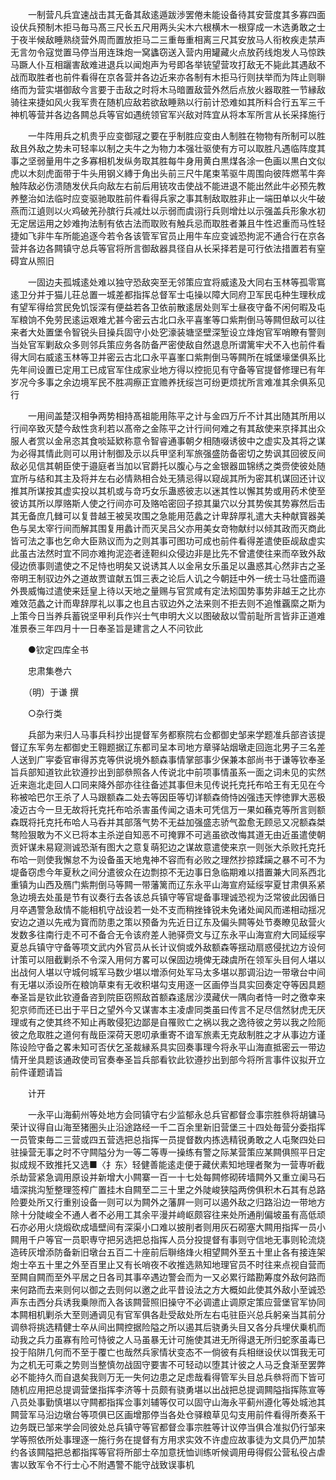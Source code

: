 <!-- { "loadSidebar": true } -->
　　一制营凡兵宜速战击其无备其敌逺遁跋渉罢倦未能设备待其安营度其多寡四面设伏兵预制木拒马毎马髙三尺长五尺用两头尖木六根横木一根穿成一木选勇敢之士于夜半候敌睡熟绕营外周而置放拒马二三重毎重相离三尺其安放马人衔枚疾走禁声无言勿令寇觉置马停当用连珠炮一窝蠭窃送入营内用罐藏火点放药线炮发人马惊跌马蹶人仆互相躧害敌难进退兵以闻炮声为号即各举铳望营攻打敌无不毙此其遇敌不战而取胜者也前件看得在京各营并各边近来亦各制有木拒马行则扶举而为阵止则聨络而为营实堪御敌今言要于击敌之时将木马暗置敌营外然后点放火器取胜一节縁敌骑往来捷如风火我军贵在随机应敌若欲敌睡熟以行前计恐难如其所料合行五军三千神机等营并各边各闗总兵等官如遇统领官军兴敌对阵宜从将本军所言从长采择施行

　　一牛阵用兵之机贵乎应变御冦之要在乎制胜应变由人制胜在物物有所制可以胜敌且外敌之势未可轻率以制之夫牛之为物力本强壮驱使有方可以取胜凡遇临阵度其事之坚弱量用牛之多寡相机发纵务取其胜每牛身用黄白黒煤各涂一色画以黒白文似虎以木刻虎面带于牛头用钢义縳于角出头前三尺牛尾束苇驱牛周围向彼阵燃苇牛奔触阵敌必伤溃随发伏兵向敌左右前后用铳攻击使战不能进退不能出然此牛必预先教养整治如法临时应变驱驰取胜前件看得兵家之事其制敌取胜非止一端田单以火牛破燕而江遉则以火鸡破羌孙膑行兵减灶以示弱而虞诩行兵则增灶以示强盖兵形象水初无定居运用之妙难拘法制有依古法而取败有触兵忌而取胜者兼且牛性迟重而马性轻捷如飞非牛车所能追逐今若令各该管军官员止用牛车应变诚恐拘泥不通合行在京各营并各边各闗镇守总兵等官将所言御敌器具径自从长采择若是可行依法措置若有窒碍宜从照旧

　　一固边夫孤城逺处难以独守恐敌突至无邻策应宜将威逺及大同右玉林等孤零窵逺卫分并于猫儿荘总置一城差都指挥总督军士屯操以障大同府卫军民屯种生理秋成有望军得给赏民免饥馁深有便益若各卫依前散逺居处则军士昼夜守备不闲何暇及屯军粮饷不免劳民逺运艰难尤甚今密云古北口永平喜峯等口紫荆倒马等闗但敌可以往来者大处置堡令智锐头目操兵固守小处穵濠装塘坚壁深堑设立烽炮官军哨瞭有警则当处官军剿敌众多则邻兵策应务各防备严密使敌自然退息所谓篱牢犬不入也前件看得大同右威逺玉林等卫并密云古北口永平喜峯口紫荆倒马等闗所在城堡壕堡俱系比先年间设置已定用工已成官军住成家业地方得以控扼见有守备等官提督修理已有年岁况今多事之余边境军民不胜凋瘵正宜赡养抚绥岂可纷更烦扰所言难准其余俱系见行

　　一用间盖楚汉相争两势相持髙祖能用陈平之计与金四万斤不计其出随其所用以行间卒致灭楚今敌性贪利若以髙帝之金陈平之计行间何难之有其敌使来京择其出众服人者赏以金帛恣其食啖延欵称意令智睿通事朝夕相随啜诱彼中之虚实及其将之谋为必得其情此则可以用计制御及示以兵甲坚利军旅强盛防备密切之势讽其回彼反间敌必见信其朝臣使于邉庭者当加以官爵托以腹心与之金银器皿锦绣之类赍使彼处随宜所与结和其主及将并左右必情熟相合处无猜忌得以窥觇其所为密其机谋回还计议推其所谋按其虚实投以其机或与竒巧女乐蛊惑彼志以迷其性以懈其势或用药术使至彼访其所以厚赂斯人使之行间亦可及赂哈密回子掠其巢穴以分其势俟其势寡然后击其无备庶几雠可以复昔越王被吴攻围之急能用范蠡之计卑辞厚礼遣大夫种献寳器美色与吴太宰行间而解其围复用蠡计而灭吴吕父亦用美女竒物献纣以倾其政而灭商此皆可法之事也乞命大臣熟议而为之则其事可图功可成也前件看得差遣使臣觇敌虚实此虽古法然时宜不同亦难拘泥迩者逹靼纠众侵边非是比先不曾遣使往来而卒致外敌侵边偾事则遣使之不足恃也明矣又说诱其人以金帛女乐虽足以蛊惑其心然非古之圣帝明王制驭边外之道故贾谊献五饵三表之论后人讥之今朝廷中外一统士马壮盛而邉外畏威悔过遣使来廷皇上待以天地之量赐与官赏咸有定法矧国势事势非越王之比亦难效范蠡之计而卑辞厚礼以事之也且古驭边外之法来则不拒去则不追惟覊縻之斯为上策今日当养兵蓄锐坚甲利兵作兴士气申明大义以图破敌以雪前耻所言皆非正道难准景泰三年四月十一日奉圣旨是建言之人不问钦此

　　●钦定四库全书

　　忠肃集巻六

　　（明）于谦 撰

　　○杂行类

　　兵部为来归人马事兵科抄出提督军务都察院右佥都御史邹来学题准兵部咨该提督辽东军务左都御史王翱题据辽东都司呈本司地方章驿站烟墩走回迤北男子三名差人送到广寜委官审得苏克等供说境外额森事情掌部事少保兼本部尚书于谦等钦奉圣旨兵部知道钦此钦遵抄出到部叅照各人传说北中前项事情虽系一面之词未见的实然近来迤北走回人口同来降外部亦往往备述其事但未见传说托克托布哈王有无见在今称被哈巴尔王杀了人马跟额森二处去等因臣等切详额森倚恃凶强违天悖徳罪大恶极凌迈古今一旦无故将托克托布哈杀害虽传闻之语未可凭信万一果如蘓克等所言则额森既将托克托布哈人马呑并其部落气势不无益加强盛志骄气盈愈无顾忌又况额森桀骜险狠敢为不义已将本主杀逆自知恶不可掩罪不可逃虽欲改悔其道无由近虽遣使朝贡奸谋未易窥测诚恐渐有图大之意复萌犯边之谋故意遣使来京一则张大杀败托克托布哈一则使我懈怠不为设备虽天地鬼神不容而有必败之理然抄掠蹂躏之暴不可不为堤备窃虑今年夏秋之间分遣彼众在边剽掠不无边事日急临期难以措置兼大同系西北重镇为山西及鴈门紫荆倒马等闗一带藩篱而辽东永平山海宣府延绥寜夏甘肃俱系紧急边境去处虽是节有议奏行去各该总兵镇守等官堤备事理诚恐视为泛常彼此因循日月卒遇警急敌情不能相机守战设若一处不支而稍挫锋锐未免诸处闻风而递相动揺况安边之道以先戒为寳而防患之策以预备为先近日辽东及偏头闗等处节奏瞭见敌营火发数多往南行走不可不备合无令该府差人驰驿赍文与辽东永平山海宣府大同延绥寜夏总兵镇守守备等项文武内外官员从长计议倘或外敌额森等揺动扇惑侵扰边方设何计策可以阻截剿杀不令深入用何方畧可以保固边境俾无疎虞所在领军头目何人堪以出战何人堪以守城何城军马数少堪以増添何处军马太多堪以那调沿边一带墩台中间有无堪以添设所在粮饷草束有无收积堪勾支用逐一区画停当具实回奏定夺等因具题奉圣旨是钦此钦遵备咨到院臣窃照敌首额森逺居沙漠藏伏一隅向者恃一时之徼幸来犯京师而还已出于平日之望外今又谋害本主凌虐同类虽曰传言不足尽信然豺虎无厌理或有之使其终不知止再敢侵犯边鄙是自罹败亡之祸以我之逸待彼之劳以我之险阨彼之危取胜之道何有哉臣深荷天恩叨承重寄不谙军旅素无克敌制胜之才从事边方谨陈设险守备之畧未知可否伏乞圣裁縁系具实回奏事理今将永平山海直抵密云一带边情开坐具题该通政使司官奏奉圣旨兵部看钦此钦遵抄出到部今将所言事件议拟开立前件谨题请旨

　　计开

　　一永平山海蓟州等处地方会同镇守右少监郁永总兵官都督佥事宗胜叅将胡镛马荣计议得自山海至猪圏头止沿途路经一千二百余里新旧营堡三十四处毎营分委指挥一员管束毎二三营或四五营选把总指挥一员提督数内拣选精锐勇敢之人屯聚四处曰驻操营无事之时不守闗隘分为一等二等専一操练有警之际某营策应某闗俱照平日定拟成规不致推托又选■〈扌东〉轻健善能逺走便于藏伏素知地理者聚为一营専听截杀劫营紧急调用原设并新增大小闗寨一百一十七处每闗修砌砖墙闗外又重立阑马石墙深挑沟堑整理签榨广置挂木自闗至二三十里之外陡峻狭隘两傍俱积木石其有总路险要处所又行重别设备一则可以为闗外之藩屛一则可以遏外敌之归路沿边一带地方除十分陡峻全不通人者不必用工其余平漫并﨑岖颇容往来处所通削偏坡虽有高低顽石亦必用火烧煅砍成墙壁间有深渠小口难以披削者则用灰石砌塞大闗用指挥一员小闗用千户等官一员职専守把另选把总指挥人员分投提督有事则守信地无事则轮流烧造砖灰增添防备新旧墩台五百二十座前后聨络烽火相望闗外至五十里止各有接连架炮士卒五十里之外至百里止又有长哨夜不收推选熟知地理官员不时往来点视自营而至闗自闗而至外平居之日各司其事卒遇边警会而为一又必累行踏勘筹度外敌何路而来何路而去来则何以御之去则何以邀之此平昔设法之方大概如此使其外敌小至诚恐声东击西分兵诱我乗隙而入各该闗营照旧操守不必调遣止调原定策应营堡官军协同本闗相机剿杀大至则通调见有官军俱各赴受敌处所左右屯驻臣兴总兵躬亲当其前分调叅将挑选精健士卒从间出闗控据险隘之所以遏其后骁勇头目又各分兵埋伏乗机而动我之兵力虽寡有险可恃彼之人马虽暴无计可施使其进无所得退无所归蛇豕虽毒已投于陷阱几何而不至于覆亡也哉然兵家情状变态不一倘彼有兵相继设伏以饵我无可为之机无可乘之势则当整慎勿战固守要害不可轻动以堕其计彼之人马乏食渐至罢弊必不能持久而自退矣我则万无一失何边患之足虑哉看得管军头目总兵叅将而下皆可随机应用把总提调营堡指挥李济等十员颇有骁勇堪以出战把总提调闗隘指挥陈宣等八员处事勤慎堪以守闗都指挥佥事刘辅等仅可以固守山海永平蓟州遵化等处城池其闗营军马沿边墩台等项俱已区画增那停当各处仓驿粮草见勾支用前件看得所奏系干边务既已邹来学会同彼处总兵镇守等官都督佥事宗胜等计议停当俱合准拟仍行邹来学等照依所处事理逐一施行务在提督有方用求实效不许虚应故事徒为文具仍严加禁约各该闗隘把总都指挥等官将所部士卒加意抚恤训练听候调用毋得假公营私役占虐害以致军令不行士心不附遇警不能守战致误事机

